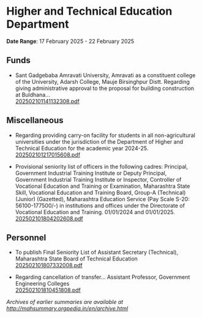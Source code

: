# Higher and Technical Education Department

**Date Range**: 17 February 2025 - 22 February 2025


## Funds
- Sant Gadgebaba Amravati University, Amravati as a constituent college of the University, Adarsh College, Mauje Birsinghpur Distt. Regarding giving administrative approval to the proposal for building construction at Buldhana...\
  [202502101141132308.pdf](https://gr.maharashtra.gov.in/Site/Upload/Government%20Resolutions/English/202502101141132308.pdf)

## Miscellaneous
- Regarding providing carry-on facility for students in all non-agricultural universities under the jurisdiction of the Department of Higher and Technical Education for the academic year 2024-25.\
  [202502101217015608.pdf](https://gr.maharashtra.gov.in/Site/Upload/Government%20Resolutions/English/202502101217015608.pdf)

- Provisional seniority list of officers in the following cadres: Principal, Government Industrial Training Institute or Deputy Principal, Government Industrial Training Institute or Inspector, Controller of Vocational Education and Training or Examination, Maharashtra State Skill, Vocational Education and Training Board, Group-A (Technical) (Junior) (Gazetted), Maharashtra Education Service (Pay Scale S-20: 56100-177500/-) in institutions and offices under the Directorate of Vocational Education and Training. 01/01/2024 and 01/01/2025.\
  [202502101804202608.pdf](https://gr.maharashtra.gov.in/Site/Upload/Government%20Resolutions/English/202502101804202608.pdf)

## Personnel
- To publish Final Seniority List of Assistant Secretary (Technical), Maharashtra State Board of Technical Education\
  [202502101807332008.pdf](https://gr.maharashtra.gov.in/Site/Upload/Government%20Resolutions/English/202502101807332008.pdf)

- Regarding cancellation of transfer... Assistant Professor, Government Engineering Colleges\
  [202502101810451808.pdf](https://gr.maharashtra.gov.in/Site/Upload/Government%20Resolutions/English/202502101810451808.pdf)


*Archives of earlier summaries are available at http://mahsummary.orgpedia.in/en/archive.html*
